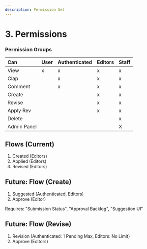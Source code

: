 ```yaml
---
description: Permission Set
---
```


# 3. Permissions

### 

### Permission Groups

| Can | User | Authenticated | Editors | Staff |
| :--- | :--- | :--- | :--- | :--- |
| View | x | x | x | x |
| Clap |  | x | x | x |
| Comment |  | x | x | x |
| Create |  |  | x | x |
| Revise |  |  | x | x |
| Apply Rev |  |  | x | x |
| Delete |  |  |  | x |
| Admin Panel |  |  |  | X |

## Flows \(Current\)

1. Created \(Editors\)
2. Applied \(Editors\)
3. Revised \(Editors\)

## Future: Flow \(Create\)

1. Suggested \(Authenticated, Editors\)
2. Approve \(Editor\)

Requires: "Submission Status", "Approval Backlog", "Suggestion UI"

## Future: Flow \(Revise\)

1. Revision \(Authenticated: 1 Pending Max, Editors: No Limit\)
2. Approve \(Editors\)

